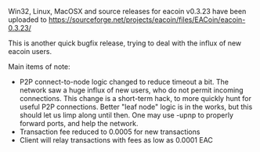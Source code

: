 Win32, Linux, MacOSX and source releases for eacoin v0.3.23 have been uploaded to
https://sourceforge.net/projects/eacoin/files/EACoin/eacoin-0.3.23/

This is another quick bugfix release, trying to deal with the influx of new eacoin users.

Main items of note:

* P2P connect-to-node logic changed to reduce timeout a bit.  The network saw a huge influx of new users, who do not permit incoming connections.  This change is a short-term hack, to more quickly hunt for useful P2P connections.  Better "leaf node" logic is in the works, but this should let us limp along until then.  One may use -upnp to properly forward ports, and help the network.
* Transaction fee reduced to 0.0005 for new transactions
* Client will relay transactions with fees as low as 0.0001 EAC
